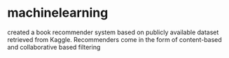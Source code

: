 # machinelearning

created a book recommender system based on publicly available dataset retrieved from Kaggle. Recommenders come in the form of content-based and collaborative based filtering
